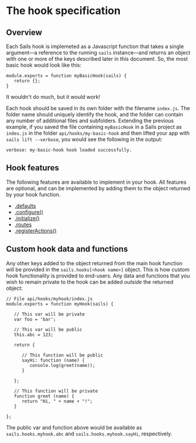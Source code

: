 # The hook specification

## Overview

Each Sails hook is implemeted as a Javascript function that takes a single argument&mdash;a reference to the running `sails` instance&mdash;and returns an object with one or more of the keys described later in this document.  So, the most basic hook would look like this:

```
module.exports = function myBasicHook(sails) {
   return {};
}
```

It wouldn't do much, but it would work!

Each hook should be saved in its own folder with the filename `index.js`.  The folder name should uniquely identify the hook, and the folder can contain any number of additional files and subfolders.  Extending the previous example, if you saved the file containing `myBasicHook` in a Sails project as `index.js` in the folder `api/hooks/my-basic-hook` and then lifted your app with `sails lift --verbose`, you would see the following in the output:

`verbose: my-basic-hook hook loaded successfully.`

## Hook features
The following features are available to implement in your hook.  All features are optional, and can be implemented by adding them to the object returned by your hook function.

* [.defaults](http://sailsjs.org/documentation/concepts/extending-sails/Hooks/hookspec/defaults.html)
* [.configure()](http://sailsjs.org/documentation/concepts/extending-sails/Hooks/hookspec/configure.html)
* [.initialize()](http://sailsjs.org/documentation/concepts/extending-sails/Hooks/hookspec/initialize.html)
* [.routes](http://sailsjs.org/documentation/concepts/extending-sails/Hooks/hookspec/routes.html)
* [.registerActions()](http://sailsjs.org/documentation/concepts/extending-sails/Hooks/hookspec/register-actions.html)

## Custom hook data and functions

Any other keys added to the object returned from the main hook function will be provided in the `sails.hooks[<hook name>]` object.  This is how custom hook functionality is provided to end-users.  Any data and functions that you wish to remain private to the hook can be added *outside* the returned object:

```
// File api/hooks/myhook/index.js
module.exports = function myHook(sails) {

   // This var will be private
   var foo = 'bar';

   // This var will be public
   this.abc = 123;

   return {

      // This function will be public
      sayHi: function (name) {
         console.log(greet(name));
      }

   };

   // This function will be private
   function greet (name) {
      return "Hi, " + name + "!";
   }

};
```

The public var and function above would be available as `sails.hooks.myhook.abc` and `sails.hooks.myhook.sayHi`, respectively.


<docmeta name="displayName" value="Hook specification">
<docmeta name="stabilityIndex" value="3">
